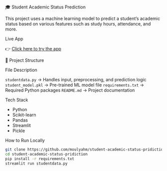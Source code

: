 🎓 Student Academic Status Prediction

This project uses a machine learning model to predict a student’s academic status based on various features such as study hours, attendance, and more.

 Live App

👉 [Click here to try the app](https://student-academic-status-pridiction-kzcc8dcgv9n5cbphgcnbjf.streamlit.app/)


 📁 Project Structure

 File  Description 

 `studentdata.py` -> Handles input, preprocessing, and prediction logic 
 `student_model.pkl` ->  Pre-trained ML model file 
 `requirements.txt` ->  Required Python packages 
 `README.md` ->  Project documentation 



 Tech Stack

- Python
- Scikit-learn
- Pandas
- Streamlit
- Pickle


 How to Run Locally

```bash
git clone https://github.com/moulyahm/student-academic-status-pridiction.git
cd student-academic-status-pridiction
pip install -r requirements.txt
streamlit run studentdata.py
